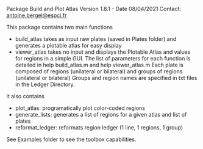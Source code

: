 Package Build and Plot Atlas
Version 1.8.1 - Date 08/04/2021
Contact: antoine.bergel@espci.fr

This package contains two main functions
- build_atlas takes as input raw plates (saved in Plates folder) and generates a plotable atlas for easy display
- viewer_atlas takes no input and displays the Plotable Atlas and values for regions in a simple GUI.
The list of parameters for each function is detailed in help build_atlas.m and help viewer_atlas.m
Each plate is composed of regions (unilateral or bilateral) and groups of regions (unilateral or bilateral)
Groups and region names are specified in txt files in the Ledger Directory.

It also contains
- plot_atlas: programatically plot color-coded regions
- generate_lists: generates a list of regions for a given atlas and list of plates
- reformat_ledger: reformats region ledger (1 line, 1 regions, 1 group)

See Examples folder to see the toolbox capabilities.